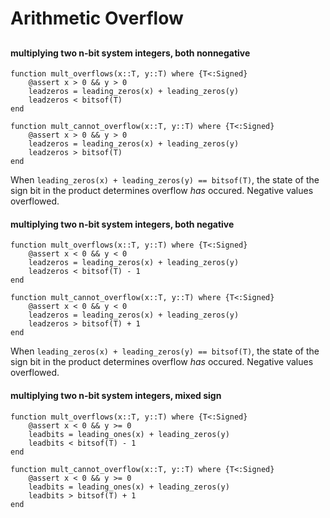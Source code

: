 # Arithmetic Overflow

## 

#### multiplying two n-bit system integers, both nonnegative

```
function mult_overflows(x::T, y::T) where {T<:Signed}
    @assert x > 0 && y > 0
    leadzeros = leading_zeros(x) + leading_zeros(y)
    leadzeros < bitsof(T)
end

function mult_cannot_overflow(x::T, y::T) where {T<:Signed}
    @assert x > 0 && y > 0
    leadzeros = leading_zeros(x) + leading_zeros(y)
    leadzeros > bitsof(T)
end
```

When `leading_zeros(x) + leading_zeros(y) == bitsof(T)`,
the state of the sign bit in the product determines
overflow _has_ occured. Negative values overflowed.

#### multiplying two n-bit system integers, both negative

```
function mult_overflows(x::T, y::T) where {T<:Signed}
    @assert x < 0 && y < 0
    leadzeros = leading_zeros(x) + leading_zeros(y)
    leadzeros < bitsof(T) - 1
end

function mult_cannot_overflow(x::T, y::T) where {T<:Signed}
    @assert x < 0 && y < 0
    leadzeros = leading_zeros(x) + leading_zeros(y)
    leadzeros > bitsof(T) + 1
end
```

When `leading_zeros(x) + leading_zeros(y) == bitsof(T)`,
the state of the sign bit in the product determines
overflow _has_ occured. Negative values overflowed.

#### multiplying two n-bit system integers, mixed sign

```
function mult_overflows(x::T, y::T) where {T<:Signed}
    @assert x < 0 && y >= 0
    leadbits = leading_ones(x) + leading_zeros(y)
    leadbits < bitsof(T) - 1
end

function mult_cannot_overflow(x::T, y::T) where {T<:Signed}
    @assert x < 0 && y >= 0
    leadbits = leading_ones(x) + leading_zeros(y)
    leadbits > bitsof(T) + 1
end
```


    
